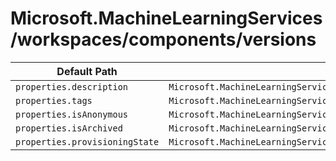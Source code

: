 # Microsoft.MachineLearningServices/workspaces/components/versions

| Default Path | Alias |
|---|---|
| `properties.description` | `Microsoft.MachineLearningServices/workspaces/components/versions/description` |
| `properties.tags` | `Microsoft.MachineLearningServices/workspaces/components/versions/tags` |
| `properties.isAnonymous` | `Microsoft.MachineLearningServices/workspaces/components/versions/isAnonymous` |
| `properties.isArchived` | `Microsoft.MachineLearningServices/workspaces/components/versions/isArchived` |
| `properties.provisioningState` | `Microsoft.MachineLearningServices/workspaces/components/versions/provisioningState` |


